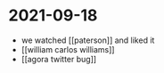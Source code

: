 # 2021-09-18

- we watched [[paterson]] and liked it
- [[william carlos williams]]
- [[agora twitter bug]]
